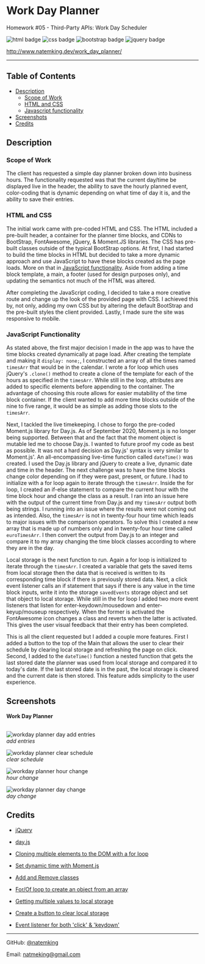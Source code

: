 # Work Day Planner
Homework #05 - Third-Party APIs: Work Day Scheduler

![html badge](https://img.shields.io/badge/html5%20-%23E34F26.svg?&style=for-the-badge&logo=html5&logoColor=white)
![css badge](https://img.shields.io/badge/css3%20-%231572B6.svg?&style=for-the-badge&logo=css3&logoColor=white)
![bootstrap badge](https://img.shields.io/badge/bootstrap%20-%23563D7C.svg?&style=for-the-badge&logo=bootstrap&logoColor=white)
![jquery badge](https://img.shields.io/badge/jquery%20-%230769AD.svg?&style=for-the-badge&logo=jquery&logoColor=white)

http://www.natemking.dev/work_day_planner/

---

## Table of Contents
 * [Description](#description)
    + [Scope of Work](#scope-of-work)
    + [HTML and CSS](#html-and-css)
    + [Javascript functionality](#javascript-functionality)
  * [Screenshots](#screenshots)
  * [Credits](#credits)

## Description

### Scope of Work
The client has requested a simple day planner broken down into business hours. The functionality requested was that the current day/time be displayed live in the header, the ability to save the hourly planned event, color-coding that is dynamic depending on what time of day it is, and the ability to save their entries. 

### HTML and CSS
The initial work came with pre-coded HTML and CSS. The HTML included a pre-built header, a container for the planner time blocks, and CDNs to BootStrap, FontAwesome, jQuery, & Moment.JS libraries. The CSS has pre-built classes outside of the typical BootStrap options. At first, I had started to build the time blocks in HTML but decided to take a more dynamic approach and use JavaScript to have these blocks created as the page loads. More on that in [JavaScript functionality](#JavaScript-functionality). Aside from adding a time block template, a main, a footer (used for design purposes only), and updating the semantics not much of the HTML was altered. 

After completing the JavaScript coding, I decided to take a more creative route and change up the look of the provided page with CSS. I achieved this by, not only, adding my own CSS but by altering the default BootStrap and the pre-built styles the client provided. Lastly, I made sure the site was responsive to mobile.    

### JavaScript Functionality
As stated above, the first major decision I made in the app was to have the time blocks created dynamically at page load. After creating the template and making it `display: none;`, I constructed an array of all the times named `timesArr` that would be in the calendar. I wrote a for loop which uses jQuery's `.clone()` method to create a clone of the template for each of the hours as specified in the `timesArr`. While still in the loop, attributes are added to specific elements before appending to the container. The advantage of choosing this route allows for easier mutability of the time block container. If the client wanted to add more time blocks outside of the nine to five range, it would be as simple as adding those slots to the `timesArr`. 

Next, I tackled the live timekeeping. I chose to forgo the pre-coded Moment.js library for Day.js. As of September 2020, Moment.js is no longer being supported. Between that and the fact that the moment object is mutable led me to choose Day.js. I wanted to future proof my code as best as possible. It was not a hard decision as Day.js' syntax is very similar to Moment.js'. An all-encompassing live-time function called `dateTime()` was created. I used the Day.js library and jQuery to create a live, dynamic date and time in the header. The next challenge was to have the time blocks change color depending on if they were past, present, or future. I had to initialize with a for loop again to iterate through the `timesArr`. Inside the for loop, I created an if-else statement to compare the current hour with the time block hour and change the class as a result. I ran into an issue here with the output of the current time from Day.js and my `timesArr` output both being strings. I running into an issue where the results were not coming out as intended. Also, the `timesArr` is not in twenty-four hour time which leads to major issues with the comparison operators.  To solve this I created a new array that is made up of numbers only and in twenty-four hour time called `euroTimesArr`. I then convert the output from Day.js to an integer and compare it to my array changing the time block classes according to where they are in the day. 

Local storage is the next function to run. Again a for loop is initialized to iterate through the `timesArr`. I created a variable that gets the saved items from local storage then the data that is received is written to its corresponding time block if there is previously stored data. Next, a click event listener calls an if statement that says if there is any value in the time block inputs, write it into the storage `savedEvents` storage object and set that object to local storage. While still in the for loop I added two more event listeners that listen for enter-keydown/mousedown and enter-keyup/mouseup respectively. When the former is activated the FontAwesome icon changes a class and reverts when the latter is activated. This gives the user visual feedback that their entry has been completed. 

This is all the client requested but I added a couple more features. First I added a button to the top of the Main that allows the user to clear their schedule by clearing local storage and refreshing the page on click. Second, I added to the `dateTime()` function a nested function that gets the last stored date the planner was used from local storage and compared it to today's date. If the last stored date is in the past, the local storage is cleared and the current date is then stored. This feature adds simplicity to the user experience.

## Screenshots

<summary><strong>Work Day Planner</strong></summary>
<br>


![workday planner day add entries](./assets/images/screenshots/work_day_planner_add.gif?raw=true)
<br>
_add entries_
<br>

![workday planner clear schedule](./assets/images/screenshots/work_day_planner_clear.gif?raw=true)
<br>
_clear schedule_
<br>

![workday planner hour change](./assets/images/screenshots/work_day_planner_hour_change.gif?raw=true)
<br>
_hour change_
<br>

![workday planner day change](./assets/images/screenshots/work_day_planner_day_change.gif?raw=true)
<br>
_day change_
<br>

## Credits

* [jQuery](https://jquery.com/)

* [day.js](https://day.js.org/)

* [Cloning multiple elements to the DOM with a for loop](https://stackoverflow.com/questions/29837552/jquery-appending-multiple-cloned-dom-objects-using-a-for-loop)

* [Set dynamic time with Moment.js](https://stackoverflow.com/questions/10590461/dynamic-date-and-time-with-moment-js-and-setinterval)

* [Add and Remove classes](https://stackoverflow.com/questions/7002039/easiest-way-to-toggle-2-classes-in-jquery)

* [For/Of loop to create an object from an array](https://stackoverflow.com/questions/42974735/create-object-from-array)

* [Getting multiple values to local storage](https://stackoverflow.com/questions/19635077/adding-objects-to-array-in-localstorage)

* [Create a button to clear local storage](https://stackoverflow.com/questions/30816119/how-do-i-clear-localstorage-with-a-button)

* [Event listener for both 'click' & 'keydown'](https://stackoverflow.com/questions/9146651/trigger-an-event-on-click-and-enter)

---

GitHub: [@natemking](https://github.com/natemking/)

Email: [natmeking@gmail.com](mailto:natmeking@gmail.com)